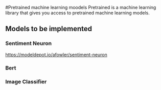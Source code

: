 #Pretrained machine learning moodels
Pretrained is a machine learning library that gives you access to 
pretrained machine learning models.

## Models to be implemented

### Sentiment Neuron
https://modeldepot.io/afowler/sentiment-neuron
### Bert

### Image Classifier


